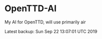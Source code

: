 # OpenTTD-AI
My AI for OpenTTD, will use primarily air

Latest backup: Sun Sep 22 13:07:01 UTC 2019
